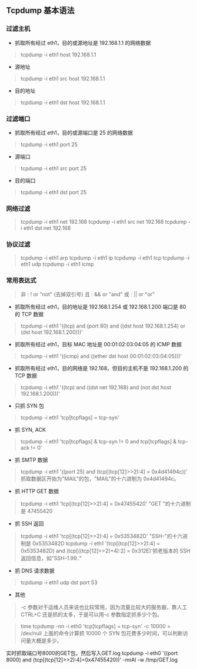 ## Tcpdump 基本语法

### 过滤主机
- 抓取所有经过 eth1，目的或源地址是 192.168.1.1 的网络数据
> tcpdump -i eth1 host 192.168.1.1
- 源地址
> tcpdump -i eth1 src host 192.168.1.1
- 目的地址
> tcpdump -i eth1 dst host 192.168.1.1

### 过滤端口
- 抓取所有经过 eth1，目的或源端口是 25 的网络数据
> tcpdump -i eth1 port 25
- 源端口
> tcpdump -i eth1 src port 25
- 目的端口
> tcpdump -i eth1 dst port 25

### 网络过滤
> tcpdump -i eth1 net 192.168
> tcpdump -i eth1 src net 192.168
> tcpdump -i eth1 dst net 192.168

### 协议过滤
> tcpdump -i eth1 arp
> tcpdump -i eth1 ip
> tcpdump -i eth1 tcp
> tcpdump -i eth1 udp
> tcpdump -i eth1 icmp

### 常用表达式
>非 : ! or "not" (去掉双引号) 
>且 : && or "and"
>或 : || or "or"

- 抓取所有经过 eth1，目的地址是 192.168.1.254 或 192.168.1.200 端口是 80 的 TCP 数据
> tcpdump -i eth1 '((tcp) and (port 80) and ((dst host 192.168.1.254) or (dst host
192.168.1.200)))'

- 抓取所有经过 eth1，目标 MAC 地址是 00:01:02:03:04:05 的 ICMP 数据
> tcpdump -i eth1 '((icmp) and ((ether dst host 00:01:02:03:04:05)))'

- 抓取所有经过 eth1，目的网络是 192.168，但目的主机不是 192.168.1.200 的 TCP 数据
> tcpdump -i eth1 '((tcp) and ((dst net 192.168) and (not dst host 192.168.1.200)))'

- 只抓 SYN 包
> tcpdump -i eth1 'tcp[tcpflags] = tcp-syn'

- 抓 SYN, ACK
> tcpdump -i eth1 'tcp[tcpflags] & tcp-syn != 0 and tcp[tcpflags] & tcp-ack != 0'
 
- 抓 SMTP 数据
> tcpdump -i eth1 '((port 25) and (tcp[(tcp[12]>>2):4] = 0x4d41494c))'
 抓取数据区开始为"MAIL"的包，"MAIL"的十六进制为 0x4d41494c。

- 抓 HTTP GET 数据
> tcpdump -i eth1 'tcp[(tcp[12]>>2):4] = 0x47455420'
> "GET "的十六进制是 47455420

- 抓 SSH 返回
> tcpdump -i eth1 'tcp[(tcp[12]>>2):4] = 0x5353482D'
> "SSH-"的十六进制是 0x5353482D
> tcpdump -i eth1 '(tcp[(tcp[12]>>2):4] = 0x5353482D) and (tcp[((tcp[12]>>2)+4):2] = 0x312E)'抓老版本的 SSH 返回信息，如"SSH-1.99.."

- 抓 DNS 请求数据
> tcpdump -i eth1 udp dst port 53
- 其他
> -c 参数对于运维人员来说也比较常用，因为流量比较大的服务器，靠人工 CTRL+C 还是抓的太多，于是可以用-c 参数指定抓多少个包。

>  time tcpdump -nn -i eth0 'tcp[tcpflags] = tcp-syn' -c 10000 > /dev/null
> 上面的命令计算抓 10000 个 SYN 包花费多少时间，可以判断访问量大概是多少。

实时抓取端口号8000的GET包，然后写入GET.log
tcpdump -i eth0 '((port 8000) and (tcp[(tcp[12]>>2):4]=0x47455420))' -nnAl -w /tmp/GET.log
